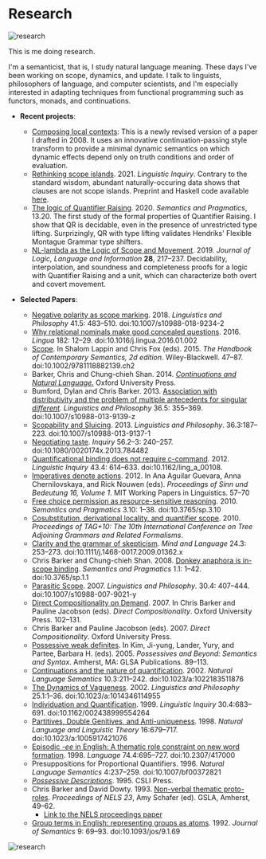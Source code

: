 # Research

![research](https://cb125.github.io/docs/assets/images/barker-research.jpg)

This is me doing research.

I'm a semanticist, that is, I study natural language meaning. These days I've been working on scope, dynamics, and update. I talk to linguists, philosophers of language, and computer scientists, and I'm especially interested in adapting techniques from functional programming such as functors, monads, and continuations.


* **Recent projects**:
  * [Composing local contexts](barker-composing-local-contexts.pdf): This is a newly revised version of a paper I drafted in 2008.  It uses an innovative continuation-passing style transform to provide a minimal dynamic semantics on which dynamic effects depend only on truth conditions and order of evaluation.
  * [Rethinking scope islands](https://www.mitpressjournals.org/doi/abs/10.1162/ling_a_00419).  2021. *Linguistic Inquiry*.  Contrary to the standard wisdom, abundant naturally-occuring data shows that clauses are not scope islands.  Preprint and Haskell code available [here](https://github.com/cb125/scope-islands).
  * [The logic of Quantifier Raising](https://doi.org/10.3765/sp.13.20).  2020. *Semantics and Pragmatics*, 13.20.  The first study of the formal properties of Quantifier Raising.  I show that QR is decidable, even in the presence of unrestricted type lifting.  Surprizingly, QR with type lifting validates Hendriks' Flexible Montague Grammar type shifters.
  * [NL-lambda as the Logic of Scope and Movement](https://rdcu.be/cdsdC). 2019. *Journal of Logic, Language and Information* **28**, 217–237.  Decidability, interpolation, and soundness and completeness proofs for a logic with Quantifier Raising and a unit, which can characterize both overt and covert movement.

* **Selected Papers**:
  * [Negative polarity as scope marking](Papers/barker-negative-polarity-as-scope-marking-draft.pdf). 2018. *Linguistics and Philosophy* 41.5: 483–510. doi:10.1007/s10988-018-9234-2
  * [Why relational nominals make good concealed questions](Papers/barker-concealed-questions.pdf). 2016. *Lingua* 182: 12–29. doi:10.1016/j.lingua.2016.01.002
  * [Scope](Papers/barker-scope-handbook.pdf). In Shalom Lappin and Chris Fox (eds). 2015. *The Handbook of Contemporary Semantics, 2d edition*. Wiley-Blackwell. 47–87. doi:10.1002/9781118882139.ch2
  * Barker, Chris and Chung-chieh Shan. 2014. [*Continuations and Natural Language.*](Papers/barker-shan-continuations-book.pdf) Oxford University Press.
  * Bumford, Dylan and Chris Barker. 2013. [Association with distributivity and the problem of multiple antecedents for singular *different*](Papers/bumford-barker-association-with-distributivity.pdf). *Linguistics and Philosophy* 36.5: 355–369. doi:10.1007/s10988-013-9139-z
  * [Scopability and Sluicing](Papers/barker-sluicing-preprint.pdf). 2013. *Linguistics and Philosophy*. 36.3:187–223. doi:10.1007/s10988-013-9137-1
  * [Negotiating taste](Papers/barker-negotiating-taste.pdf). *Inquiry* 56.2–3: 240–257. doi:10.1080/0020174x.2013.784482
  * [Quantificational binding does not require c-command](Papers/barker-c-command.pdf). 2012. *Linguistic Inquiry* 43.4: 614–633. doi:10.1162/ling_a_00108.
  * [Imperatives denote actions](Papers/barker-actions.pdf). 2012. In Ana Aguilar Guevara, Anna Chernilovskaya, and Rick Nouwen (eds). *Proceedings of Sinn und Bedeutung 16, Volume 1*. MIT Working Papers in Linguistics. 57–70
  * [Free choice permission as resource-sensitive reasoning](https://semprag.org/index.php/sp/article/view/sp.3.10). 2010. *Semantics and Pragmatics* 3.10: 1–38. doi:10.3765/sp.3.10
  * [Cosubstitution, derivational locality, and quantifier scope](Papers/barker-cosubstitution.pdf). 2010. *Proceedings of TAG+10: The 10th International Conference on Tree Adjoining Grammars and Related Formalisms*.
  * [Clarity and the grammar of skepticism](Papers/barker-clarity.pdf). *Mind and Language* 24.3: 253–273. doi:10.1111/j.1468-0017.2009.01362.x
  * Chris Barker and Chung-chieh Shan. 2008. [Donkey anaphora is in-scope binding](https://semprag.org/index.php/sp/article/view/sp.1.1). *Semantics and Pragmatics* 1.1: 1–42. doi:10.3765/sp.1.1
  * [Parasitic Scope](Papers/barker-parasitic-scope.pdf). 2007. *Linguistics and Philosophy*. 30.4: 407–444. doi:10.1007/s10988-007-9021-y
  * [Direct Compositionality on Demand](Papers/barker-direct-compositionality-on-demand.pdf). 2007. In Chris Barker and Pauline Jacobson (eds). *Direct Compositionality*. Oxford University Press. 102–131.
  * Chris Barker and Pauline Jacobson (eds). 2007. *Direct Compositionality*. Oxford University Press.
  * [Possessive weak definites](Papers/barker-weak-definites.pdf). In Kim, Ji-yung, Lander, Yury, and Partee, Barbara H. (eds). 2005. *Possessives and Beyond: Semantics and Syntax*. Amherst, MA: GLSA Publications. 89–113.
  * [Continuations and the nature of quantification](Papers/barker-continuations.pdf). 2002. *Natural Language Semantics* 10.3:211–242. doi:10.1023/a:1022183511876
  * [The Dynamics of Vagueness](Papers/barker-vagueness.pdf). 2002. *Linguistics and Philosophy* 25.1:1–36. doi:10.1023/a:1014346114955
  * [Individuation and Quantification](Papers/barker-individuation.pdf). 1999. *Linguistic Inquiry* 30.4:683–691. doi:10.1162/002438999554264
  * [Partitives, Double Genitives, and Anti-uniqueness](Papers/barker-partitives-nllt.pdf). 1998. *Natural Language and Linguistic Theory* 16:679–717. doi:10.1023/a:1005917421076
  * [Episodic *-ee* in English: A thematic role constraint on new word formation](Papers/barker-ee-lg.pdf). 1998. *Language* 74.4:695–727. doi:10.2307/417000
  * Presuppositions for Proportional Quantifiers. 1996. *Natural Language Semantics* 4:237–259. doi:10.1007/bf00372821
  * [*Possessive Descriptions*](Papers/barker-dissertation.pdf). 1995. CSLI Press.
  * Chris Barker and David Dowty. 1993. [Non-verbal thematic proto-roles](Papers/barker-dowty-1993-non-verbal-proto-roles.pdf). *Proceedings of NELS 23*, Amy Schafer (ed). GSLA, Amherst, 49–62.
    * [Link to the NELS proceedings paper](https://scholarworks.umass.edu/nels/vol23/iss1/5) 
  * [Group terms in English: representing groups as atoms](Papers/barker-group-nouns-1992.pdf). 1992. *Journal of Semantics* 9: 69–93. doi:10.1093/jos/9.1.69
 
![research](https://cb125.github.io/docs/assets/images/barker-research-outward.jpg)
